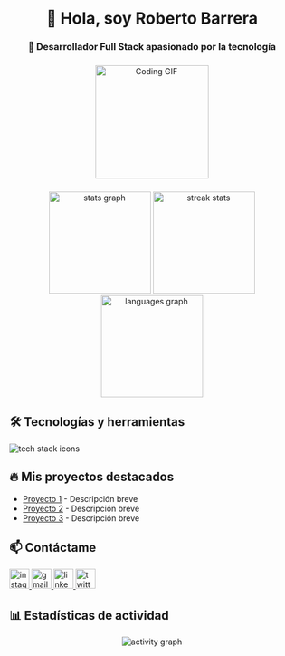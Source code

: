 <h1 align="center">👋 Hola, soy Roberto Barrera</h1>
<h3 align="center">🚀 Desarrollador Full Stack apasionado por la tecnología</h3>

###

<div align="center">
  <img src="https://media.giphy.com/media/LmNwrBhejkK9EFP504/giphy.gif" height="200" alt="Coding GIF" />
</div>

###

<div align="center">
  <img src="https://github-readme-stats.vercel.app/api?username=RobertoBarre25&hide_title=false&hide_rank=false&show_icons=true&include_all_commits=true&count_private=true&disable_animations=false&theme=radical&locale=en&hide_border=true" height="180" alt="stats graph" />
  <img src="https://github-readme-streak-stats.herokuapp.com/?user=RobertoBarre25&theme=radical&hide_border=true" height="180" alt="streak stats" />
  <img src="https://github-readme-stats.vercel.app/api/top-langs?username=RobertoBarre25&locale=en&hide_title=false&layout=compact&card_width=320&langs_count=8&theme=radical&hide_border=true" height="180" alt="languages graph" />
</div>

###

<h2 align="left">🛠️ Tecnologías y herramientas</h2>

<div align="left">
  <img src="https://skillicons.dev/icons?i=js,ts,react,nextjs,html,css,tailwind,nodejs,express,mongodb,mysql,git,github,vscode,figma" alt="tech stack icons" />
</div>

###

<h2 align="left">🔥 Mis proyectos destacados</h2>

- [Proyecto 1](https://github.com/RobertoBarre25/) - Descripción breve  
- [Proyecto 2](https://github.com/RobertoBarre25/) - Descripción breve  
- [Proyecto 3](https://github.com/RobertoBarre25/) - Descripción breve  

###

<h2 align="left">📫 Contáctame</h2>

<div align="left">
  <a href="https://www.instagram.com/roberto._barrera/" target="_blank">
    <img src="https://img.shields.io/badge/Instagram-E4405F?style=for-the-badge&logo=instagram&logoColor=white" height="35" alt="instagram" />
  </a>
  <a href="mailto:youremail@gmail.com" target="_blank">
    <img src="https://img.shields.io/badge/Gmail-D14836?style=for-the-badge&logo=gmail&logoColor=white" height="35" alt="gmail" />
  </a>
  <a href="https://linkedin.com/in/yourprofile" target="_blank">
    <img src="https://img.shields.io/badge/LinkedIn-0077B5?style=for-the-badge&logo=linkedin&logoColor=white" height="35" alt="linkedin" />
  </a>
  <a href="https://twitter.com/yourprofile" target="_blank">
    <img src="https://img.shields.io/badge/Twitter-1DA1F2?style=for-the-badge&logo=twitter&logoColor=white" height="35" alt="twitter" />
  </a>
</div>

###

<h2 align="left">📊 Estadísticas de actividad</h2>

<div align="center">
  <img src="https://github-profile-summary-cards.vercel.app/api/cards/profile-details?username=RobertoBarre25&theme=github_dark" alt="activity graph" />
</div>
